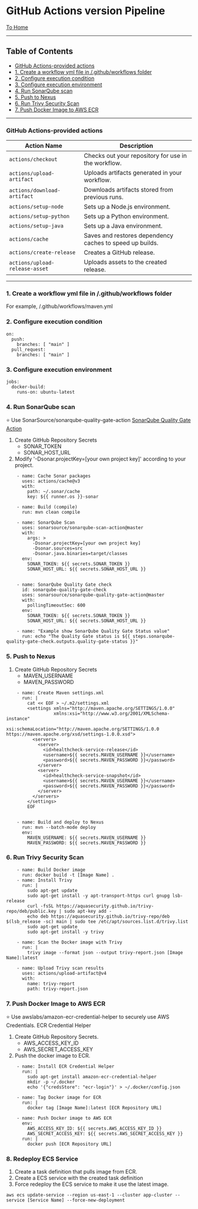 # GitHub Actions version Pipeline
[To Home](README.md)

---

## Table of Contents

- [GitHub Actions-provided actions](#github-actions-provided-actions)
- [1. Create a workflow yml file in /.github/workflows folder](#1-create-a-workflow-yml-file-in-githubworkflows-folder)
- [2. Configure execution condition](#2-configure-execution-condition)
- [3. Configure execution environment](#3-configure-execution-environment)
- [4. Run SonarQube scan](#4-run-sonarqube-scan)
- [5. Push to Nexus](#5-push-to-nexus)
- [6. Run Trivy Security Scan](#6-run-trivy-security-scan)
- [7. Push Docker Image to AWS ECR](#7-push-docker-image-to-aws-ecr)


---

### GitHub Actions-provided actions
| Action Name                     | Description                                       |
|---------------------------------|---------------------------------------------------|
| `actions/checkout`              | Checks out your repository for use in the workflow. |
| `actions/upload-artifact`       | Uploads artifacts generated in your workflow.    |
| `actions/download-artifact`     | Downloads artifacts stored from previous runs.   |
| `actions/setup-node`            | Sets up a Node.js environment.                    |
| `actions/setup-python`          | Sets up a Python environment.                     |
| `actions/setup-java`            | Sets up a Java environment.                       |
| `actions/cache`                 | Saves and restores dependency caches to speed up builds. |
| `actions/create-release`        | Creates a GitHub release.                         |
| `actions/upload-release-asset`  | Uploads assets to the created release.            |

---

### 1. Create a workflow yml file in /.github/workflows folder
For example, /.github/workflows/maven.yml

### 2. Configure execution condition
```
on:
  push:
    branches: [ "main" ]
  pull_request:
    branches: [ "main" ]
```
### 3. Configure execution environment
```
jobs:
  docker-build:
    runs-on: ubuntu-latest
```

### 4. Run SonarQube scan
⭐ Use SonarSource/sonarqube-quality-gate-action
[SonarQube Quality Gate Action](https://github.com/SonarSource/sonarqube-quality-gate-action)

1. Create GitHub Repository Secrets
    - SONAR_TOKEN
    - SONAR_HOST_URL
2. Modify '-Dsonar.projectKey=[your own project key]' according to your project.

```
    - name: Cache Sonar packages
      uses: actions/cache@v3
      with:
        path: ~/.sonar/cache
        key: ${{ runner.os }}-sonar

    - name: Build (compile)
      run: mvn clean compile

    - name: SonarQube Scan
      uses: sonarsource/sonarqube-scan-action@master
      with:
        args: >
          -Dsonar.projectKey=[your own project key]
          -Dsonar.sources=src
          -Dsonar.java.binaries=target/classes
      env:
        SONAR_TOKEN: ${{ secrets.SONAR_TOKEN }}
        SONAR_HOST_URL: ${{ secrets.SONAR_HOST_URL }}

          
    - name: SonarQube Quality Gate check
      id: sonarqube-quality-gate-check
      uses: sonarsource/sonarqube-quality-gate-action@master
      with:
        pollingTimeoutSec: 600
      env:
        SONAR_TOKEN: ${{ secrets.SONAR_TOKEN }}
        SONAR_HOST_URL: ${{ secrets.SONAR_HOST_URL }}

    - name: "Example show SonarQube Quality Gate Status value"
      run: echo "The Quality Gate status is ${{ steps.sonarqube-quality-gate-check.outputs.quality-gate-status }}"
```

### 5. Push to Nexus
1. Create GitHub Repository Secrets
    - MAVEN_USERNAME
    - MAVEN_PASSWORD
```
    - name: Create Maven settings.xml
      run: |
        cat << EOF > ~/.m2/settings.xml
        <settings xmlns="http://maven.apache.org/SETTINGS/1.0.0"
                  xmlns:xsi="http://www.w3.org/2001/XMLSchema-instance"
                  xsi:schemaLocation="http://maven.apache.org/SETTINGS/1.0.0 https://maven.apache.org/xsd/settings-1.0.0.xsd">
          <servers>
            <server>
              <id>healthcheck-service-release</id>
              <username>${{ secrets.MAVEN_USERNAME }}</username>
              <password>${{ secrets.MAVEN_PASSWORD }}</password>
            </server>
            <server>
              <id>healthcheck-service-snapshot</id>
              <username>${{ secrets.MAVEN_USERNAME }}</username>
              <password>${{ secrets.MAVEN_PASSWORD }}</password>
            </server>
          </servers>
        </settings>
        EOF

      
    - name: Build and deploy to Nexus
      run: mvn --batch-mode deploy
      env:
        MAVEN_USERNAME: ${{ secrets.MAVEN_USERNAME }}
        MAVEN_PASSWORD: ${{ secrets.MAVEN_PASSWORD }}
```

### 6. Run Trivy Security Scan
```
    - name: Build Docker image
      run: docker build -t [Image Name] .
    - name: Install Trivy
      run: |
        sudo apt-get update
        sudo apt-get install -y apt-transport-https curl gnupg lsb-release
        curl -fsSL https://aquasecurity.github.io/trivy-repo/deb/public.key | sudo apt-key add -
        echo deb https://aquasecurity.github.io/trivy-repo/deb $(lsb_release -sc) main | sudo tee /etc/apt/sources.list.d/trivy.list
        sudo apt-get update
        sudo apt-get install -y trivy
        
    - name: Scan the Docker image with Trivy
      run: |
        trivy image --format json --output trivy-report.json [Image Name]:latest
        
    - name: Upload Trivy scan results
      uses: actions/upload-artifact@v4
      with:
        name: trivy-report
        path: trivy-report.json
```

### 7. Push Docker Image to AWS ECR
⭐ Use awslabs/amazon-ecr-credential-helper to securely use AWS Credentials. ECR Credential Helper

1. Create GitHub Repository Secrets.
    - AWS_ACCESS_KEY_ID
    - AWS_SECRET_ACCESS_KEY
2. Push the docker image to ECR.
```
    - name: Install ECR Credential Helper
      run: |
        sudo apt-get install amazon-ecr-credential-helper
        mkdir -p ~/.docker
        echo '{"credsStore": "ecr-login"}' > ~/.docker/config.json

    - name: Tag Docker image for ECR
      run: |
        docker tag [Image Name]:latest [ECR Repository URL]

    - name: Push Docker image to AWS ECR
      env:
        AWS_ACCESS_KEY_ID: ${{ secrets.AWS_ACCESS_KEY_ID }}
        AWS_SECRET_ACCESS_KEY: ${{ secrets.AWS_SECRET_ACCESS_KEY }}
      run: |
        docker push [ECR Repository URL]
```

### 8. Redeploy ECS Service
1. Create a task definition that pulls image from ECR.
2. Create a ECS service with the created task definition
3. Force redeploy the ECS service to make it use the latest image.
```
aws ecs update-service --region us-east-1 --cluster app-cluster --service [Service Name] --force-new-deployment
```